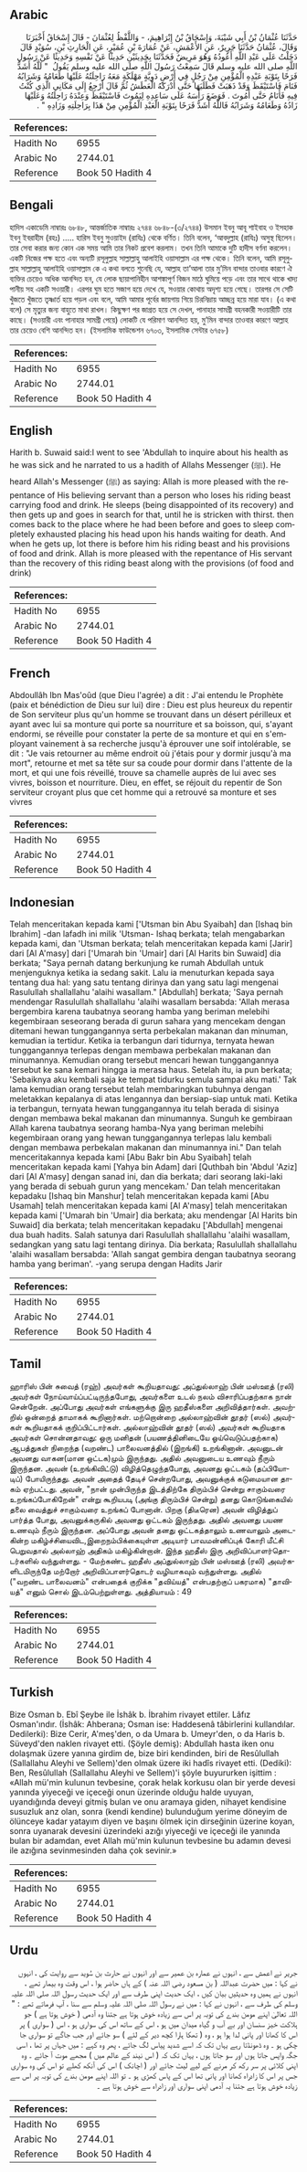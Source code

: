 ## Arabic


<div dir="rtl" lang="ar" style={{fontSize:'larger',backgroundColor:'#f8f9fa',padding:20}}>
حَدَّثَنَا عُثْمَانُ بْنُ أَبِي شَيْبَةَ، وَإِسْحَاقُ بْنُ إِبْرَاهِيمَ، - وَاللَّفْظُ لِعُثْمَانَ - قَالَ إِسْحَاقُ أَخْبَرَنَا وَقَالَ، عُثْمَانُ حَدَّثَنَا جَرِيرٌ، عَنِ الأَعْمَشِ، عَنْ عُمَارَةَ بْنِ عُمَيْرٍ، عَنِ الْحَارِثِ بْنِ، سُوَيْدٍ قَالَ دَخَلْتُ عَلَى عَبْدِ اللَّهِ أَعُودُهُ وَهُوَ مَرِيضٌ فَحَدَّثَنَا بِحَدِيثَيْنِ حَدِيثًا عَنْ نَفْسِهِ وَحَدِيثًا عَنْ رَسُولِ اللَّهِ صلى الله عليه وسلم قَالَ سَمِعْتُ رَسُولَ اللَّهِ صلى الله عليه وسلم يَقُولُ ‏ "‏ لَلَّهُ أَشَدُّ فَرَحًا بِتَوْبَةِ عَبْدِهِ الْمُؤْمِنِ مِنْ رَجُلٍ فِي أَرْضٍ دَوِيَّةٍ مَهْلَكَةٍ مَعَهُ رَاحِلَتُهُ عَلَيْهَا طَعَامُهُ وَشَرَابُهُ فَنَامَ فَاسْتَيْقَظَ وَقَدْ ذَهَبَتْ فَطَلَبَهَا حَتَّى أَدْرَكَهُ الْعَطَشُ ثُمَّ قَالَ أَرْجِعُ إِلَى مَكَانِي الَّذِي كُنْتُ فِيهِ فَأَنَامُ حَتَّى أَمُوتَ ‏.‏ فَوَضَعَ رَأْسَهُ عَلَى سَاعِدِهِ لِيَمُوتَ فَاسْتَيْقَظَ وَعِنْدَهُ رَاحِلَتُهُ وَعَلَيْهَا زَادُهُ وَطَعَامُهُ وَشَرَابُهُ فَاللَّهُ أَشَدُّ فَرَحًا بِتَوْبَةِ الْعَبْدِ الْمُؤْمِنِ مِنْ هَذَا بِرَاحِلَتِهِ وَزَادِهِ ‏"‏ ‏.‏
</div>
<div style={{backgroundColor:'#f8f9fa',padding:20, marginBottom: 10}}><table> <thead> <tr> <th>References:</th> <th></th> </tr> </thead> <tbody><tr><td>Hadith No</td><td>6955</td></tr><tr><td>Arabic No</td><td>2744.01</td></tr><tr><td>Reference</td><td>Book 50 Hadith 4</td></tr></tbody></table></div>

## Bengali


<div dir="ltr" lang="bn" style={{fontSize:'larger',backgroundColor:'#f8f9fa',padding:20}}>
হাদিস একাডেমি নাম্বারঃ ৬৮৪৮, আন্তর্জাতিক নাম্বারঃ ২৭৪৪ ৬৮৪৮-(৩/২৭৪৪) উসমান ইবনু আবূ শাইবাহ ও ইসহাক ইবনু ইবরাহীম (রহঃ) ..... হারিস ইবনু সুওয়াইদ (রাযিঃ) থেকে বর্ণিত। তিনি বলেন, ‘আবদুল্লাহ (রাযিঃ) অসুস্থ ছিলেন। তার সেবা করার জন্য কোন এক সময় আমি তার নিকট প্রবেশ করলাম। তখন তিনি আমাকে দুটি হাদীস বর্ণনা করলেন। একটি নিজের পক্ষ হতে এবং অন্যটি রসূলুল্লাহ সাল্লাল্লাহু আলাইহি ওয়াসাল্লাম এর পক্ষ থেকে। তিনি বলেন, আমি রসূলুল্লাহ সাল্লাল্লাহু আলাইহি ওয়াসাল্লাম কে এ কথা বলতে শুনেছি যে, আল্লাহ তা’আলা তার মু’মিন বান্দার তাওবার কারণে ঐ ব্যক্তির চেয়েও অধিক আনন্দিত হন, যে লোক ছায়াপানিহীন আশঙ্কাপূর্ণ বিজন মাঠে ঘুমিয়ে পড়ে এবং তার সাথে থাকে খাদ্য পানীয় সহ একটি সওয়ারী। এরপর ঘুম হতে সজাগ হয়ে দেখে যে, সওয়ার কোথায় অদৃশ্য হয়ে গেছে। তারপর সে সেটি খুঁজতে খুঁজতে তৃষ্ণার্ত হয়ে পড়ল এবং বলে, আমি আমার পূর্বের জায়গায় গিয়ে চিরনিদ্রায় আচ্ছন্ন হয়ে মারা যাব। (এ কথা বলে) সে মৃত্যুর জন্য বাহুতে মাথা রাখল। কিছুক্ষণ পর জাগ্রত হয়ে সে দেখল, পানাহার সামগ্রী বহনকারী সওয়ারীটি তার কাছে। (সওয়ারী এবং পানাহার সামগ্ৰী পেয়ে) লোকটি যে পরিমাণ আনন্দিত হয়, মু’মিন বান্দার তাওবার কারণে আল্লাহ তার চেয়েও বেশি আনন্দিত হন। (ইসলামিক ফাউন্ডেশন ৬৭০৩, ইসলামিক সেন্টার ৬৭৫৮)
</div>
<div style={{backgroundColor:'#f8f9fa',padding:20, marginBottom: 10}}><table> <thead> <tr> <th>References:</th> <th></th> </tr> </thead> <tbody><tr><td>Hadith No</td><td>6955</td></tr><tr><td>Arabic No</td><td>2744.01</td></tr><tr><td>Reference</td><td>Book 50 Hadith 4</td></tr></tbody></table></div>

## English


<div dir="ltr" lang="en" style={{fontSize:'larger',backgroundColor:'#f8f9fa',padding:20}}>
Harith b. Suwaid said:I went to see 'Abdullah to inquire about his health as he was sick and he narrated to us a hadith of Allahs Messenger (ﷺ). He heard Allah's Messenger (ﷺ) as saying: Allah is more pleased with the repentance of His believing servant than a person who loses his riding beast carrying food and drink. He sleeps (being disappointed of its recovery) and then gets up and goes in search for that, until he is stricken with thirst. then comes back to the place where he had been before and goes to sleep completely exhausted placing his head upon his hands waiting for death. And when he gets up, lot there is before him his riding beast and his provisions of food and drink. Allah is more pleased with the repentance of His servant than the recovery of this riding beast along with the provisions (of food and drink)
</div>
<div style={{backgroundColor:'#f8f9fa',padding:20, marginBottom: 10}}><table> <thead> <tr> <th>References:</th> <th></th> </tr> </thead> <tbody><tr><td>Hadith No</td><td>6955</td></tr><tr><td>Arabic No</td><td>2744.01</td></tr><tr><td>Reference</td><td>Book 50 Hadith 4</td></tr></tbody></table></div>

## French


<div dir="ltr" lang="fr" style={{fontSize:'larger',backgroundColor:'#f8f9fa',padding:20}}>
Abdoullâh Ibn Mas'oûd (que Dieu l'agrée) a dit : J'ai entendu le Prophète (paix et bénédiction de Dieu sur lui) dire : Dieu est plus heureux du repentir de Son serviteur plus qu'un homme se trouvant dans un désert périlleux et ayant avec lui sa monture qui porte sa nourriture et sa boisson, qui, s'ayant endormi, se réveille pour constater la perte de sa monture et qui en s'employant vainement à sa recherche jusqu'à éprouver une soif intolérable, se dit : "Je vais retourner au même endroit où j'étais pour y dormir jusqu'à ma mort", retourne et met sa tête sur sa coude pour dormir dans l'attente de la mort, et qui une fois réveillé, trouve sa chamelle auprès de lui avec ses vivres, boisson et nourriture. Dieu, en effet, se réjouit du repentir de Son serviteur croyant plus que cet homme qui a retrouvé sa monture et ses vivres
</div>
<div style={{backgroundColor:'#f8f9fa',padding:20, marginBottom: 10}}><table> <thead> <tr> <th>References:</th> <th></th> </tr> </thead> <tbody><tr><td>Hadith No</td><td>6955</td></tr><tr><td>Arabic No</td><td>2744.01</td></tr><tr><td>Reference</td><td>Book 50 Hadith 4</td></tr></tbody></table></div>

## Indonesian


<div dir="ltr" lang="id" style={{fontSize:'larger',backgroundColor:'#f8f9fa',padding:20}}>
Telah menceritakan kepada kami ['Utsman bin Abu Syaibah] dan [Ishaq bin Ibrahim] -dan lafadh ini milik 'Utsman- Ishaq berkata; telah mengabarkan kepada kami, dan 'Utsman berkata; telah menceritakan kepada kami [Jarir] dari [Al A'masy] dari ['Umarah bin 'Umair] dari [Al Harits bin Suwaid] dia berkata; "Saya pernah datang berkunjung ke rumah Abdullah untuk menjenguknya ketika ia sedang sakit. Lalu ia menuturkan kepada saya tentang dua hal: yang satu tentang dirinya dan yang satu lagi mengenai Rasulullah shallallahu 'alaihi wasallam." [Abdullah] berkata; 'Saya pernah mendengar Rasulullah shallallahu 'alaihi wasallam bersabda: 'Allah merasa bergembira karena taubatnya seorang hamba yang beriman melebihi kegembiraan seseorang berada di gurun sahara yang mencekam dengan ditemani hewan tunggangannya serta perbekalan makanan dan minuman, kemudian ia tertidur. Ketika ia terbangun dari tidurnya, ternyata hewan tunggangannya terlepas dengan membawa perbekalan makanan dan minumannya. Kemudian orang tersebut mencari hewan tunggangannya tersebut ke sana kemari hingga ia merasa haus. Setelah itu, ia pun berkata; 'Sebaiknya aku kembali saja ke tempat tidurku semula sampai aku mati.' Tak lama kemudian orang tersebut telah membaringkan tubuhnya dengan meletakkan kepalanya di atas lengannya dan bersiap-siap untuk mati. Ketika ia terbangun, ternyata hewan tunggangannya itu telah berada di sisinya dengan membawa bekal makanan dan minumannya. Sunguh ke gembiraan Allah karena taubatnya seorang hamba-Nya yang beriman melebihi kegembiraan orang yang hewan tunggangannya terlepas lalu kembali dengan membawa perbekalan makanan dan minumannya ini." Dan telah menceritakannya kepada kami [Abu Bakr bin Abu Syaibah] telah menceritakan kepada kami [Yahya bin Adam] dari [Quthbah bin 'Abdul 'Aziz] dari [Al A'masy] dengan sanad ini, dan dia berkata; dari seorang laki-laki yang berada di sebuah gurun yang mencekam.' Dan telah menceritakan kepadaku [Ishaq bin Manshur] telah menceritakan kepada kami [Abu Usamah] telah menceritakan kepada kami [Al A'masy] telah menceritakan kepada kami ['Umarah bin 'Umair] dia berkata; aku mendengar [Al Harits bin Suwaid] dia berkata; telah menceritakan kepadaku ['Abdullah] mengenai dua buah hadits. Salah satunya dari Rasulullah shallallahu 'alaihi wasallam, sedangkan yang satu lagi tentang dirinya. Dia berkata; Rasulullah shallallahu 'alaihi wasallam bersabda: 'Allah sangat gembira dengan taubatnya seorang hamba yang beriman'. -yang serupa dengan Hadits Jarir
</div>
<div style={{backgroundColor:'#f8f9fa',padding:20, marginBottom: 10}}><table> <thead> <tr> <th>References:</th> <th></th> </tr> </thead> <tbody><tr><td>Hadith No</td><td>6955</td></tr><tr><td>Arabic No</td><td>2744.01</td></tr><tr><td>Reference</td><td>Book 50 Hadith 4</td></tr></tbody></table></div>

## Tamil


<div dir="ltr" lang="ta" style={{fontSize:'larger',backgroundColor:'#f8f9fa',padding:20}}>
ஹாரிஸ் பின் சுவைத் (ரஹ்) அவர்கள் கூறியதாவது: அப்துல்லாஹ் பின் மஸ்ஊத் (ரலி) அவர்கள் நோய்வாய்ப்பட்டிருந்தபோது, அவர்களை உடல் நலம் விசாரிப்பதற்காக நான் சென்றேன். அப்போது அவர்கள் எங்களுக்கு இரு ஹதீஸ்களை அறிவித்தார்கள். அவற்றில் ஒன்றைத் தாமாகக் கூறினார்கள். மற்றொன்றை அல்லாஹ்வின் தூதர் (ஸல்) அவர்கள் கூறியதாகக் குறிப்பிட்டார்கள். அல்லாஹ்வின் தூதர் (ஸல்) அவர்கள் கூறியதாக அவர்கள் சொன்னதாவது: ஒரு மனிதன் (பயணத்தினிடையே ஓய்வெடுப்பதற்காக) ஆபத்துகள் நிறைந்த (வறண்ட) பாலைவனத்தில் (இறங்கி) உறங்கினான். அவனுடன் அவனது வாகன(மான ஒட்டக)மும் இருந்தது. அதில் அவனுடைய உணவும் நீரும் இருந்தன. அவன் (உறங்கிவிட்டு) விழித்தெழுந்தபோது, அவனது ஒட்டகம் (தப்பியோடிப்) போயிருந்தது. அவன் அதைத் தேடிச் சென்றபோது, அவனுக்குக் கடுமையான தாகம் ஏற்பட்டது. அவன், "நான் முன்பிருந்த இடத்திற்கே திரும்பிச் சென்று சாகும்வரை உறங்கப்போகிறேன்" என்று கூறியபடி (அங்கு திரும்பிச் சென்று) தனது கொடுங்கையில் தலை வைத்துச் சாகும்வரை உறங்கப் போனான். பிறகு (திடீரென) அவன் விழித்துப் பார்த்த போது, அவனுக்கருகில் அவனது ஒட்டகம் இருந்தது. அதில் அவனது பயண உணவும் நீரும் இருந்தன. அப்போது அவன் தனது ஒட்டகத்தாலும் உணவாலும் அடைகின்ற மகிழ்ச்சியைவிட,இறைநம்பிக்கையுள்ள அடியார் பாவமன்னிப்புக் கோரி மீட்சி பெறுவதால் அல்லாஹ் அதிகம் மகிழ்கின்றான். இந்த ஹதீஸ் இரு அறிவிப்பாளர்தொடர்களில் வந்துள்ளது. - மேற்கண்ட ஹதீஸ் அப்துல்லாஹ் பின் மஸ்ஊத் (ரலி) அவர்களிடமிருந்தே மற்றோர் அறிவிப்பாளர்தொடர் வழியாகவும் வந்துள்ளது. அதில் ("வறண்ட பாலைவனம்" என்பதைக் குறிக்க "தவிய்யத்" என்பதற்குப் பகரமாக) "தாவியத்" எனும் சொல் இடம்பெற்றுள்ளது. அத்தியாயம் : 49
</div>
<div style={{backgroundColor:'#f8f9fa',padding:20, marginBottom: 10}}><table> <thead> <tr> <th>References:</th> <th></th> </tr> </thead> <tbody><tr><td>Hadith No</td><td>6955</td></tr><tr><td>Arabic No</td><td>2744.01</td></tr><tr><td>Reference</td><td>Book 50 Hadith 4</td></tr></tbody></table></div>

## Turkish


<div dir="ltr" lang="tr" style={{fontSize:'larger',backgroundColor:'#f8f9fa',padding:20}}>
Bize Osman b. Ebî Şeybe ile İshâk b. İbrahim rivayet ettiler. Lâfız Osman'ındır. (İshâk: Ahberana; Osman ise: Haddesenâ tâbirlerini kullandılar. Dedilerki): Bize Cerir, A'meş'den, o da Umara b. Umeyr'den, o da Haris b. Süveyd'den naklen rivayet etti. (Şöyle demiş): Abdullah hasta iken onu dolaşmak üzere yanına girdim de, bize biri kendinden, biri de Resûlullah (Sallallahu Aleyhi ve Sellem)'den olmak üzere iki hadîs rivayet etti. (Dediki): Ben, Resûlullah (Sallallahu Aleyhi ve Sellem)'i şöyle buyururken işittim : «Allah mü'min kulunun tevbesine, çorak helak korkusu olan bir yerde devesi yanında yiyeceği ve içeceği onun üzerinde olduğu halde uyuyan, uyandığında deveyi gitmiş bulan ve onu aramaya giden, nihayet kendisine susuzluk anz olan, sonra (kendi kendine) bulunduğum yerime döneyim de ölünceye kadar yatayım diyen ve başını ölmek için dirseğinin üzerine koyan, sonra uyanarak devesini üzerindeki azığı yiyeceği ve içeceği ile yanında bulan bir adamdan, evet Allah mü'min kulunun tevbesine bu adamın devesi ile azığına sevinmesinden daha çok sevinir.»
</div>
<div style={{backgroundColor:'#f8f9fa',padding:20, marginBottom: 10}}><table> <thead> <tr> <th>References:</th> <th></th> </tr> </thead> <tbody><tr><td>Hadith No</td><td>6955</td></tr><tr><td>Arabic No</td><td>2744.01</td></tr><tr><td>Reference</td><td>Book 50 Hadith 4</td></tr></tbody></table></div>

## Urdu


<div dir="rtl" lang="ur" style={{fontSize:'larger',backgroundColor:'#f8f9fa',padding:20}}>
جریر نے اعمش سے ، انہوں نے عمارہ بن عمیر سے اور انہوں نے حارث بن سُوید سے روایت کی ، انہوں نے کہا : میں حضرت عبداللہ ( بن مسعود رضی اللہ عنہ ) کے ہاں حاضر ہوا ، اس وقت وہ بیمار تھے ، انہوں نے ہمیں وہ حدیثیں بیان کیں ، ایک حدیث اپنی طرف سے اور ایک حدیث رسول اللہ صلی اللہ علیہ وسلم کی طرف سے ، انہوں نے کہا : میں نے رسول اللہ صلی اللہ علیہ وسلم سے سنا ، آپ فرماتے تھے : " اللہ تعالیٰ اپنے مومن بندے کی توبہ پر اس سے زیادہ خوش ہوتا ہے جتنا وہ آدمی ( خوش ہوتا ہے ) جو ہلاکت خیز سنسان اور بے آب و گیاہ میدان میں ہو ، اس کے ساتھ اس کی سواری ہو ، اس ( سواری ) پر اس کا کھانا اور پانی لدا ہوا ہو ، وہ ( تھکا ہارا کچھ دیر کے لئے ) سو جائے اور جب جاگے تو سواری جا چکی ہو ۔ وہ ڈھونڈتا رہے یہاں تک کہ اسے شدید پیاس لگ جائے ، پھر وہ کہے : میں جہاں پر تھا ، اسی جگہ واپس جاتا ہوں اور سو جاتا ہوں ، یہاں تک کہ ( اس نیند کے عالم میں ) مجھے موت آ جائے ۔ وہ اپنی کلائی پر سر رکھ کر مرنے کے لیے لیٹ جائے اور ( اچانک ) اس کی آنکھ کھلے تو اس کی وہ سواری جس پر اس کا زادراہ کھانا اور پانی تھا اس کے پاس کھڑی ہو ۔ تو اللہ اپنے مومن بندے کی توبہ پر اس سے زیادہ خوش ہوتا ہے جتنا یہ آدمی اپنی سواری اور زادراہ سے خوش ہوتا ہے ۔
</div>
<div style={{backgroundColor:'#f8f9fa',padding:20, marginBottom: 10}}><table> <thead> <tr> <th>References:</th> <th></th> </tr> </thead> <tbody><tr><td>Hadith No</td><td>6955</td></tr><tr><td>Arabic No</td><td>2744.01</td></tr><tr><td>Reference</td><td>Book 50 Hadith 4</td></tr></tbody></table></div>